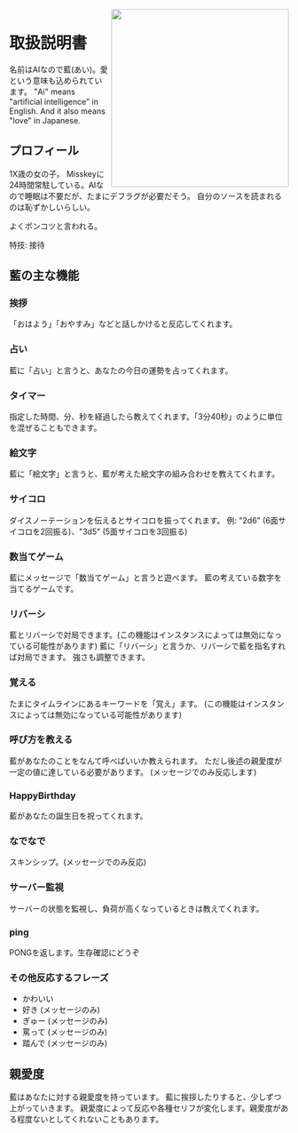 <img src="https://github.com/syuilo/ai/blob/master/ai.png?raw=true" align="right" height="320px"/>

# 取扱説明書

名前はAIなので藍(あい)。愛という意味も込められています。
"Ai" means "artificial intelligence" in English. And it also means "love" in Japanese.

## プロフィール
1X歳の女の子。
Misskeyに24時間常駐している。AIなので睡眠は不要だが、たまにデフラグが必要だそう。
自分のソースを読まれるのは恥ずかしいらしい。

よくポンコツと言われる。

特技: 接待

## 藍の主な機能
### 挨拶
「おはよう」「おやすみ」などと話しかけると反応してくれます。

### 占い
藍に「占い」と言うと、あなたの今日の運勢を占ってくれます。

### タイマー
指定した時間、分、秒を経過したら教えてくれます。「3分40秒」のように単位を混ぜることもできます。

### 絵文字
藍に「絵文字」と言うと、藍が考えた絵文字の組み合わせを教えてくれます。

### サイコロ
ダイスノーテーションを伝えるとサイコロを振ってくれます。
例: "2d6" (6面サイコロを2回振る)、"3d5" (5面サイコロを3回振る)

### 数当てゲーム
藍にメッセージで「数当てゲーム」と言うと遊べます。
藍の考えている数字を当てるゲームです。

### リバーシ
藍とリバーシで対局できます。(この機能はインスタンスによっては無効になっている可能性があります)
藍に「リバーシ」と言うか、リバーシで藍を指名すれば対局できます。
強さも調整できます。

### 覚える
たまにタイムラインにあるキーワードを「覚え」ます。
(この機能はインスタンスによっては無効になっている可能性があります)

### 呼び方を教える
藍があなたのことをなんて呼べばいいか教えられます。
ただし後述の親愛度が一定の値に達している必要があります。
(メッセージでのみ反応します)

### HappyBirthday
藍があなたの誕生日を祝ってくれます。

### なでなで
スキンシップ。(メッセージでのみ反応)

### サーバー監視
サーバーの状態を監視し、負荷が高くなっているときは教えてくれます。

### ping
PONGを返します。生存確認にどうぞ

### その他反応するフレーズ
* かわいい
* 好き (メッセージのみ)
* ぎゅー (メッセージのみ)
* 罵って (メッセージのみ)
* 踏んで (メッセージのみ)

## 親愛度
藍はあなたに対する親愛度を持っています。
藍に挨拶したりすると、少しずつ上がっていきます。
親愛度によって反応や各種セリフが変化します。親愛度がある程度ないとしてくれないこともあります。
